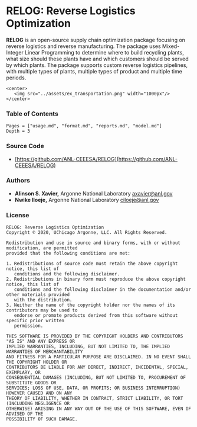 # RELOG: Reverse Logistics Optimization

**RELOG** is an open-source supply chain optimization package focusing on reverse logistics and reverse manufacturing. The package uses Mixed-Integer Linear Programming to determine where to build recycling plants, what size should these plants have and which customers should be served by which plants. The package supports custom reverse logistics pipelines, with multiple types of plants, multiple types of product and multiple time periods.

```@raw html
<center>
   <img src="../assets/ex_transportation.png" width="1000px"/>
</center>
```


### Table of Contents

  ```@contents
Pages = ["usage.md", "format.md", "reports.md", "model.md"]
Depth = 3
```

  
### Source Code

  * [https://github.com/ANL-CEEESA/RELOG](https://github.com/ANL-CEEESA/RELOG)

### Authors
* **Alinson S. Xavier,** Argonne National Laboratory <axavier@anl.gov>
* **Nwike Iloeje,** Argonne National Laboratory <ciloeje@anl.gov>

### License

```text
RELOG: Reverse Logistics Optimization
Copyright © 2020, UChicago Argonne, LLC. All Rights Reserved.

Redistribution and use in source and binary forms, with or without modification, are permitted
provided that the following conditions are met:

1. Redistributions of source code must retain the above copyright notice, this list of
   conditions and the following disclaimer.
2. Redistributions in binary form must reproduce the above copyright notice, this list of
   conditions and the following disclaimer in the documentation and/or other materials provided
   with the distribution.
3. Neither the name of the copyright holder nor the names of its contributors may be used to
   endorse or promote products derived from this software without specific prior written
   permission.

THIS SOFTWARE IS PROVIDED BY THE COPYRIGHT HOLDERS AND CONTRIBUTORS "AS IS" AND ANY EXPRESS OR
IMPLIED WARRANTIES, INCLUDING, BUT NOT LIMITED TO, THE IMPLIED WARRANTIES OF MERCHANTABILITY
AND FITNESS FOR A PARTICULAR PURPOSE ARE DISCLAIMED. IN NO EVENT SHALL THE COPYRIGHT HOLDER OR
CONTRIBUTORS BE LIABLE FOR ANY DIRECT, INDIRECT, INCIDENTAL, SPECIAL, EXEMPLARY, OR
CONSEQUENTIAL DAMAGES (INCLUDING, BUT NOT LIMITED TO, PROCUREMENT OF SUBSTITUTE GOODS OR
SERVICES; LOSS OF USE, DATA, OR PROFITS; OR BUSINESS INTERRUPTION) HOWEVER CAUSED AND ON ANY
THEORY OF LIABILITY, WHETHER IN CONTRACT, STRICT LIABILITY, OR TORT (INCLUDING NEGLIGENCE OR
OTHERWISE) ARISING IN ANY WAY OUT OF THE USE OF THIS SOFTWARE, EVEN IF ADVISED OF THE
POSSIBILITY OF SUCH DAMAGE.
```